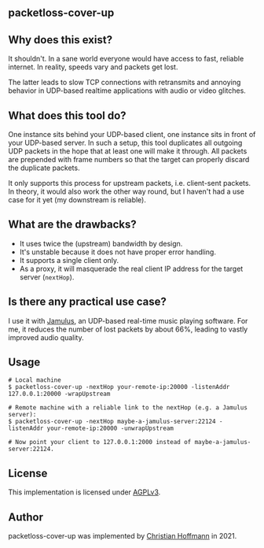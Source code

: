 ## packetloss-cover-up

## Why does this exist?
It shouldn't. In a sane world everyone would have access to fast, reliable internet.
In reality, speeds vary and packets get lost.

The latter leads to slow TCP connections with retransmits and annoying behavior in UDP-based realtime applications with audio or video glitches.

## What does this tool do?
One instance sits behind your UDP-based client, one instance sits in front of your UDP-based server.
In such a setup, this tool duplicates all outgoing UDP packets in the hope that at least one will make it through.
All packets are prepended with frame numbers so that the target can properly discard the duplicate packets.

It only supports this process for upstream packets, i.e. client-sent packets.
In theory, it would also work the other way round, but I haven't had a use case for it yet (my downstream is reliable).

## What are the drawbacks?
- It uses twice the (upstream) bandwidth by design.
- It's unstable because it does not have proper error handling.
- It supports a single client only.
- As a proxy, it will masquerade the real client IP address for the target server (`nextHop`).

## Is there any practical use case?
I use it with [Jamulus](https://github.com/corrados/jamulus), an UDP-based real-time music playing software.
For me, it reduces the number of lost packets by about 66%, leading to vastly improved audio quality.

## Usage
```
# Local machine
$ packetloss-cover-up -nextHop your-remote-ip:20000 -listenAddr 127.0.0.1:20000 -wrapUpstream

# Remote machine with a reliable link to the nextHop (e.g. a Jamulus server):
$ packetloss-cover-up -nextHop maybe-a-jamulus-server:22124 -listenAddr your-remote-ip:20000 -unwrapUpstream

# Now point your client to 127.0.0.1:2000 instead of maybe-a-jamulus-server:22124.
```

## License
This implementation is licensed under [AGPLv3](LICENSE.AGPLv3).

## Author
packetloss-cover-up was implemented by [Christian Hoffmann](https://hoffmann-christian.info) in 2021.
